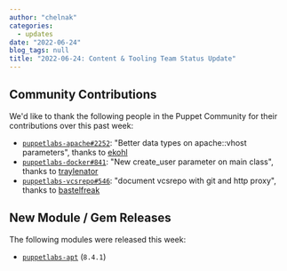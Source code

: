 ```yaml
---
author: "chelnak"
categories:
  - updates
date: "2022-06-24"
blog_tags: null
title: "2022-06-24: Content & Tooling Team Status Update"
---
```


## Community Contributions

We'd like to thank the following people in the Puppet Community for their contributions over this past week:

- [`puppetlabs-apache#2252`][puppetlabs-apache-pr-2252]: "Better data types on apache::vhost parameters", thanks to [ekohl][ekohl]
- [`puppetlabs-docker#841`][puppetlabs-docker-pr-841]: "New create_user parameter on main class", thanks to [traylenator][traylenator]
- [`puppetlabs-vcsrepo#546`][puppetlabs-vcsrepo-pr-546]: "document vcsrepo with git and http proxy", thanks to [bastelfreak][bastelfreak]

## New Module / Gem Releases

The following modules were released this week:

- [`puppetlabs-apt`][puppetlabs-apt] (`8.4.1`)

  [puppetlabs-apt]: https://github.com/puppetlabs/puppetlabs-apt
  [puppetlabs-apache-pr-2252]: https://github.com/puppetlabs/puppetlabs-apache/pull/2252
  [ekohl]: https://github.com/ekohl
  [puppetlabs-docker-pr-841]: https://github.com/puppetlabs/puppetlabs-docker/pull/841
  [traylenator]: https://github.com/traylenator
  [puppetlabs-vcsrepo-pr-546]: https://github.com/puppetlabs/puppetlabs-vcsrepo/pull/546
  [bastelfreak]: https://github.com/bastelfreak
